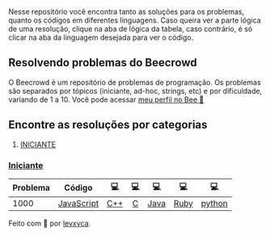 Nesse repositório você encontra tanto as soluções para os problemas, quanto os códigos em diferentes linguagens. Caso queira ver a parte lógica de uma resolução, clique na aba de lógica da tabela, caso contrário, é só clicar na aba da linguagem desejada para ver o código.

## Resolvendo problemas do Beecrowd

O Beecrowd é um repositório de problemas de programação. Os problemas são separados por tópicos (iniciante, ad-hoc, strings, etc) e por dificuldade, variando de 1 a 10. Você pode acessar [meu perfil no Bee 🔗](https://www.beecrowd.com.br/judge/pt/profile/565766)

## Encontre as resoluções por categorias

1. [INICIANTE](#iniciante)

### [Iniciante](#iniciante)

| Problema |       Código      | 💻 | 💻 | 💻 | 💻 | 💻 |
| -------- | :---------------------------------------: | :---------------------: | :---------------------: | :---------------------: | :---------------------: | :---------------------: |
| 1000     |  [JavaScript](JavaScript/1000.js) | [C++](C++/1000.cpp) | [C](C/1000.c)  | [Java](java/1000.java) | [Ruby](Ruby/1000.rb) | [python](Python/1000.py)

Feito com 💙 por [levxyca](https://levxyca.com/).
